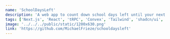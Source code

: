 ```yaml
---
name: 'SchoolDaysLeft'
description: 'A web app to count down school days left until your next break. Create and manage multiple countdowns, customize schedules and holidays, and track progress with a visual progress bar.'
tags: ['Next.js', 'React', 'tRPC', 'Convex', 'Tailwind', 'shadcn/ui', 'Clerk']
image: '../../../public/static/1200x630.png'
link: 'https://github.com/MichaelFrieze/schooldaysleft'
---
```

